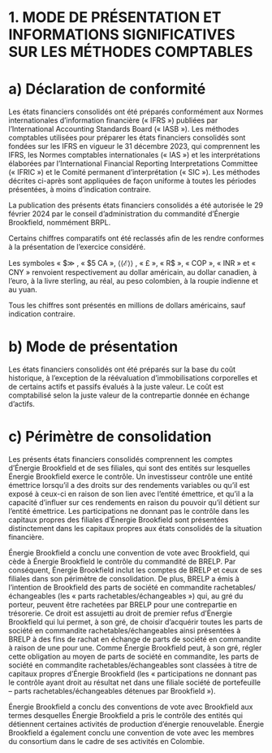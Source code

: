 # 1. MODE DE PRÉSENTATION ET INFORMATIONS SIGNIFICATIVES SUR LES MÉTHODES COMPTABLES

# a) Déclaration de conformité

Les états financiers consolidés ont été préparés conformément aux Normes internationales d’information financière (« IFRS ») publiées par l’International Accounting Standards Board (« IASB »). Les méthodes comptables utilisées pour préparer les états financiers consolidés sont fondées sur les IFRS en vigueur le 31 décembre 2023, qui comprennent les IFRS, les Normes comptables internationales (« IAS ») et les interprétations élaborées par l’International Financial Reporting Interpretations Committee (« IFRIC ») et le Comité permanent d’interprétation (« SIC »). Les méthodes décrites ci-après sont appliquées de façon uniforme à toutes les périodes présentées, à moins d’indication contraire.

La publication des présents états financiers consolidés a été autorisée le 29 février 2024 par le conseil d’administration du commandité d’Énergie Brookfield, nommément BRPL.

Certains chiffres comparatifs ont été reclassés afin de les rendre conformes à la présentation de l’exercice considéré.

Les symboles « $\$ \gg$ , « $\$ 5$ CA », $\langle \langle \mathcal { E } \rangle \rangle$ , « £ », « R\$ », « COP », « INR » et « CNY » renvoient respectivement au dollar américain, au dollar canadien, à l’euro, à la livre sterling, au réal, au peso colombien, à la roupie indienne et au yuan.

Tous les chiffres sont présentés en millions de dollars américains, sauf indication contraire.

# b) Mode de présentation

Les états financiers consolidés ont été préparés sur la base du coût historique, à l’exception de la réévaluation d’immobilisations corporelles et de certains actifs et passifs évalués à la juste valeur. Le coût est comptabilisé selon la juste valeur de la contrepartie donnée en échange d’actifs.

# c) Périmètre de consolidation

Les présents états financiers consolidés comprennent les comptes d’Énergie Brookfield et de ses filiales, qui sont des entités sur lesquelles Énergie Brookfield exerce le contrôle. Un investisseur contrôle une entité émettrice lorsqu’il a des droits sur des rendements variables ou qu’il est exposé à ceux-ci en raison de son lien avec l’entité émettrice, et qu’il a la capacité d’influer sur ces rendements en raison du pouvoir qu’il détient sur l’entité émettrice. Les participations ne donnant pas le contrôle dans les capitaux propres des filiales d’Énergie Brookfield sont présentées distinctement dans les capitaux propres aux états consolidés de la situation financière.

Énergie Brookfield a conclu une convention de vote avec Brookfield, qui cède à Énergie Brookfield le contrôle du commandité de BRELP. Par conséquent, Énergie Brookfield inclut les comptes de BRELP et ceux de ses filiales dans son périmètre de consolidation. De plus, BRELP a émis à l’intention de Brookfield des parts de société en commandite rachetables/échangeables (les « parts rachetables/échangeables ») qui, au gré du porteur, peuvent être rachetées par BRELP pour une contrepartie en trésorerie. Ce droit est assujetti au droit de premier refus d’Énergie Brookfield qui lui permet, à son gré, de choisir d’acquérir toutes les parts de société en commandite rachetables/échangeables ainsi présentées à BRELP à des fins de rachat en échange de parts de société en commandite à raison de une pour une. Comme Énergie Brookfield peut, à son gré, régler cette obligation au moyen de parts de société en commandite, les parts de société en commandite rachetables/échangeables sont classées à titre de capitaux propres d’Énergie Brookfield (les « participations ne donnant pas le contrôle ayant droit au résultat net dans une filiale société de portefeuille – parts rachetables/échangeables détenues par Brookfield »).

Énergie Brookfield a conclu des conventions de vote avec Brookfield aux termes desquelles Énergie Brookfield a pris le contrôle des entités qui détiennent certaines activités de production d’énergie renouvelable. Énergie Brookfield a également conclu une convention de vote avec les membres du consortium dans le cadre de ses activités en Colombie.